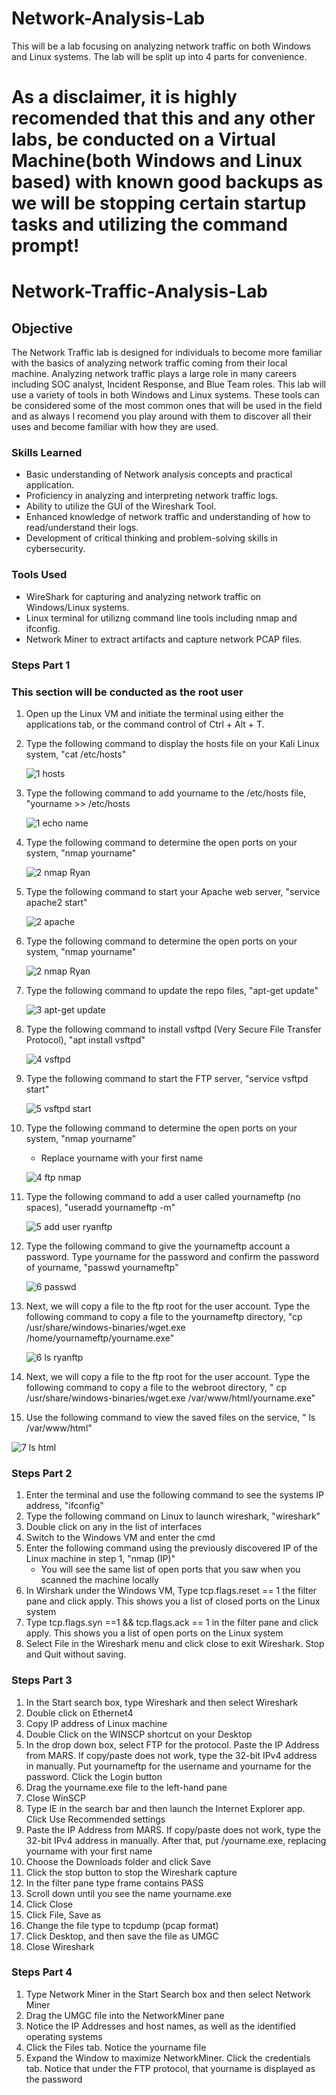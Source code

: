 # Network-Analysis-Lab
This will be a lab focusing on analyzing network traffic on both Windows and Linux systems. The lab will be split up into 4 parts for convenience. 

# As a disclaimer, it is highly recomended that this and any other labs, be conducted on a Virtual Machine(both Windows and Linux based) with known good backups as we will be stopping certain startup tasks and utilizing the command prompt!

# Network-Traffic-Analysis-Lab 

## Objective

The Network Traffic lab is designed for individuals to become more familiar with the basics of analyzing network traffic coming from their local machine. Analyzing network traffic plays a large role in many careers including SOC analyst, Incident Response, and Blue Team roles. This lab will use a variety of tools in both Windows and Linux systems. These tools can be considered some of the most common ones that will be used in the field and as always I recomend you play around with them to discover all their uses and become familiar with how they are used. 

### Skills Learned

- Basic understanding of Network analysis concepts and practical application.
- Proficiency in analyzing and interpreting network traffic logs.
- Ability to utilize the GUI of the Wireshark Tool.
- Enhanced knowledge of network traffic and understanding of how to read/understand their logs.
- Development of critical thinking and problem-solving skills in cybersecurity.

### Tools Used


- WireShark for capturing and analyzing network traffic on Windows/Linux systems. 
- Linux terminal for utilizng command line tools including nmap and ifconfig.
- Network Miner to extract artifacts and capture network PCAP files.

### Steps Part 1

### This section will be conducted as the root user


1. Open up the Linux VM and initiate the terminal using either the applications tab, or the command control of Ctrl +  Alt + T.
   
2. Type the following command to display the hosts file on your Kali Linux system, "cat /etc/hosts"
   
   ![1 hosts](https://github.com/Lantern76/Network-Analysis-Lab/assets/119342094/8fe4e9ad-d20c-4585-9897-2ed5caffeb95)

3. Type the following command to add yourname to the /etc/hosts file, "yourname >> /etc/hosts
   
   ![1 echo name](https://github.com/Lantern76/Network-Analysis-Lab/assets/119342094/f9fe2d10-ec88-4788-8a33-a479a23fd961)

4. Type the following command to determine the open ports on your system, "nmap yourname"
   
   ![2 nmap Ryan](https://github.com/Lantern76/Network-Analysis-Lab/assets/119342094/4eeab913-b3ff-47eb-8ef0-6032a908195c)

5. Type the following command to start your Apache web server, "service apache2 start"
    
    ![2 apache](https://github.com/Lantern76/Network-Analysis-Lab/assets/119342094/fec3be45-780c-4b56-b87b-6fd5e018f568)

6. Type the following command to determine the open ports on your system, "nmap yourname"
    
    ![2 nmap Ryan](https://github.com/Lantern76/Network-Analysis-Lab/assets/119342094/b41d10fa-9f25-4a99-b19d-5997cf4a512b)

7. Type the following command to update the repo files, "apt-get update"
    
    ![3 apt-get update](https://github.com/Lantern76/Network-Analysis-Lab/assets/119342094/68eb3b8c-658c-4876-a17c-729086d051b8)

8. Type the following command to install vsftpd (Very Secure File Transfer Protocol), "apt install vsftpd"
    
    ![4 vsftpd](https://github.com/Lantern76/Network-Analysis-Lab/assets/119342094/9459f031-17fa-410e-a49b-ccfb2154c153)

9. Type the following command to start the FTP server, "service vsftpd start"
    
    ![5 vsftpd start](https://github.com/Lantern76/Network-Analysis-Lab/assets/119342094/093c520b-4ad2-4567-8109-9d31123ea4ef)

10. Type the following command to determine the open ports on your system, "nmap yourname"
      - Replace yourname with your first name
        
    ![4 ftp nmap](https://github.com/Lantern76/Network-Analysis-Lab/assets/119342094/ff182d2e-5f51-4dcb-adfd-5f8f88561f25)

11. Type the following command to add a user called yournameftp (no spaces), "useradd yournameftp -m"
    
    ![5 add user ryanftp](https://github.com/Lantern76/Network-Analysis-Lab/assets/119342094/49d15679-8a3a-4ae6-b1e4-a301509515f4)

12. Type the following command to give the yournameftp account a password. Type yourname for the password and confirm the password of yourname, "passwd yournameftp"
    
    ![6 passwd](https://github.com/Lantern76/Network-Analysis-Lab/assets/119342094/7c6218ba-c898-4108-8b87-47cc8fad7b5f)

13. Next, we will copy a file to the ftp root for the user account. Type the following command to copy a file to the yournameftp directory, "cp /usr/share/windows-binaries/wget.exe /home/yournameftp/yourname.exe"
    
    ![6 ls ryanftp](https://github.com/Lantern76/Network-Analysis-Lab/assets/119342094/df62da56-4db2-4c43-90a7-7b7600f230ce)

14. Next, we will copy a file to the ftp root for the user account. Type the following command to copy a file to the webroot directory, " cp /usr/share/windows-binaries/wget.exe /var/www/html/yourname.exe"
    
15. Use the following command to view the saved files on the service, " ls /var/www/html"
    
![7 ls html](https://github.com/Lantern76/Network-Analysis-Lab/assets/119342094/1714469b-9409-4f33-9a95-087964db5674)


### Steps Part 2


1. Enter the terminal and use the following command to see the systems IP address, "ifconfig"
2. Type the following command on Linux to launch wireshark, "wireshark"
3. Double click on any in the list of interfaces
4. Switch to the Windows VM and enter the cmd
5. Enter the following command using the previously discovered IP of the Linux machine in step 1, "nmap (IP)"
    - You will see the same list of open ports that you saw when you scanned the machine locally
7. In Wirshark under the Windows VM, Type tcp.flags.reset == 1 the filter pane and click apply. This shows you a list of closed ports on the Linux system
8. Type tcp.flags.syn ==1 && tcp.flags.ack == 1 in the filter pane and click apply. This shows you a list of open ports on the Linux system
9. Select File in the Wireshark menu and click close to exit Wireshark. Stop and Quit without saving.


### Steps Part 3


1. In the Start search box, type Wireshark and then select Wireshark
2. Double click on Ethernet4
3. Copy IP address of Linux machine
4. Double Click on the WINSCP shortcut on your Desktop
5. In the drop down box, select FTP for the protocol. Paste the IP Address from MARS. If copy/paste does not work, type the 32-bit IPv4 address in manually. Put yournameftp for the username and yourname for the password. Click the Login button
6. Drag the yourname.exe file to the left-hand pane
7. Close WinSCP
8. Type IE in the search bar and then launch the Internet Explorer app. Click Use Recommended settings
9. Paste the IP Address from MARS. If copy/paste does not work, type the 32-bit IPv4 address in manually. After that, put /yourname.exe, replacing yourname with your first name
10. Choose the Downloads folder and click Save
11. Click the stop button to stop the Wireshark capture
12. In the filter pane type frame contains PASS
13. Scroll down until you see the name yourname.exe
14. Click Close
15. Click File, Save as
16. Change the file type to tcpdump (pcap format)
17. Click Desktop, and then save the file as UMGC
18. Close Wireshark


### Steps Part 4


1. Type Network Miner in the Start Search box and then select Network Miner
2. Drag the UMGC file into the NetworkMiner pane
3. Notice the IP Addresses and host names, as well as the identified operating systems
4. Click the Files tab. Notice the yourname file
5. Expand the Window to maximize NetworkMiner. Click the credentials tab. Notice that under the FTP protocol, that yourname is displayed as the password
    




















